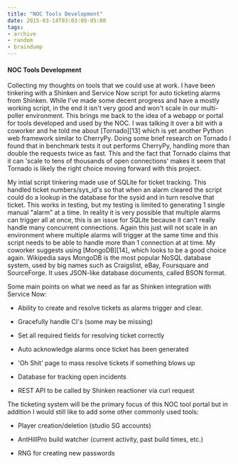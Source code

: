 ```yaml
---
title: "NOC Tools Development"
date: 2015-03-14T03:03:09-05:00
tags:
- archive
- random
- braindump
---
```


#### NOC Tools Development

Collecting my thoughts on tools that we could use at work. I have been
tinkering with a Shinken and Service Now script for auto ticketing alarms from
Shinken. While I've made some decent progress and have a mostly working script,
in the end it isn't very good and won't scale in our multi-poller environment.
This brings me back to the idea of a webapp or portal for tools developed and
used by the NOC. I was talking it over a bit with a coworker and he told me
about [Tornado][13] which is yet another Python web framework similar to
CherryPy. Doing some brief research on Tornado I found that in benchmark tests
it out performs CherryPy, handling more than double the requests twice as fast.
This and the fact that Tornado claims that it can 'scale to tens of thousands
of open connections' makes it seem that Tornado is likely the right choice
moving forward with this project.

My intial script tinkering made use of SQLite for ticket tracking. This handled
ticket numbers/sys_id's so that when an alarm cleared the script could do a
lookup in the database for the sysid and in turn resolve that ticket. This
works in testing, but my testing is limited to generating 1 single manual
"alarm" at a time. In reality it is very possible that multiple alarms can
trigger all at once, this is an issue for SQLite because it can't really handle
many concurrent connections. Again this just will not scale in an environment
where multiple alarms will trigger at the same time and this script needs to be
able to handle more than 1 connection at at time. My coworker suggests using
[MongoDB][14], which looks to be a good choice again. Wikipedia says MongoDB is
the most popular NoSQL database system, used by big names such as Craigslist,
eBay, Foursquare and SourceForge. It uses JSON-like database documents, called
BSON format.

Some main points on what we need as far as Shinken integration with Service
Now:

* Ability to create and resolve tickets as alarms trigger and clear.
 * Gracefully handle CI's (some may be missing)
 * Set all required fields for resolving ticket correctly

* Auto acknowledge alarms once ticket has been generated

* 'Oh Shit' page to mass resolve tickets if something blows up

* Database for tracking open incidents

* REST API to be called by Shinken reactioner via curl request

The ticketing system will be the primary focus of this NOC tool portal but in
addition I would still like to add some other commonly used tools:

* Player creation/deletion (studio SG accounts)

* AntHillPro build watcher (current activity, past build times, etc.)

* RNG for creating new passwords
